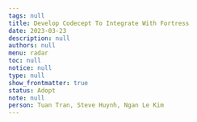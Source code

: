 ```yaml
---
tags: null
title: Develop Codecept To Integrate With Fortress
date: 2023-03-23
description: null
authors: null
menu: radar
toc: null
notice: null
type: null
show_frontmatter: true
status: Adopt
note: null
person: Tuan Tran, Steve Huynh, Ngan Le Kim
---
```


